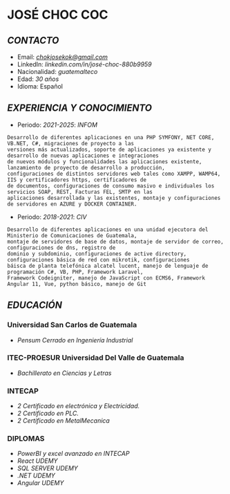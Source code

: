 # **JOSÉ CHOC COC**
## *CONTACTO*
+ Email: *chokjosekok@gmail.com*
+ LinkedIn: *linkedin.com/in/josé-choc-880b9959*
+ Nacionalidad: *guatemalteco*
+ Edad: *30 años*
+ Idioma: Español
## *EXPERIENCIA Y CONOCIMIENTO*
+ Periodo: *2021-2025*: *INFOM*
 ~~~
 Desarrollo de diferentes aplicaciones en una PHP SYMFONY, NET CORE, VB.NET, C#, migraciones de proyecto a las
 versiones más actualizados, soporte de aplicaciones ya existente y desarrollo de nuevas aplicaciones e integraciones
 de nuevos módulos y funcionalidades las aplicaciones existente, lanzamiento de proyecto de desarrollo a producción,
 configuraciones de distintos servidores web tales como XAMPP, WAMP64, IIS y certificadores https, certificadores de 
 de documentos, configuraciones de consumo masivo e individuales los servicios SOAP, REST, Facturas FEL, SMTP en las
 aplicaciones desarrollada y las existentes, montaje y configuraciones de servidores en AZURE y DOCKER CONTAINER.
 ~~~
 + Periodo: *2018-2021*: *CIV*
 ~~~
 Desarrollo de diferentes aplicaciones en una unidad ejecutora del Ministerio de Comunicaciones de Guatemala,
 montaje de servidores de base de datos, montaje de servidor de correo, configuraciones de dns, registro de 
 dominio y subdominio, configuraciones de active directory, configuraciones básica de red con mikrotik, configuraciones 
 báisca de planta telefónica alcatel lucent, manejo de lenguaje de programación C#, VB, PHP, Framework Laravel, 
 Framework Codeigniter, manejo de JavaScript con ECMS6, Framework Angular 11, Vue, python básico, manejo de Git
  ~~~
## *EDUCACIÓN*
### Universidad San Carlos de Guatemala
+ *Pensum Cerrado en Ingeniería Industrial*
### ITEC-PROESUR Universidad Del Valle de Guatemala
+ *Bachillerato en Ciencias y Letras*
### INTECAP
+ *2 Certificado en electrónica y Electricidad.*
+ *2 Certificado en PLC.*
+ *2 Certificado en MetalMecanica*
### DIPLOMAS
+ *PowerBI y excel avanzado en INTECAP*
+ *React UDEMY*
+ *SQL SERVER UDEMY*
+ *.NET UDEMY*
+ *Angular UDEMY*
